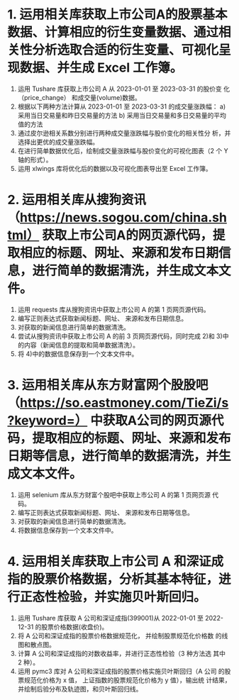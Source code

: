 # 1. 运用相关库获取上市公司A的股票基本数据、计算相应的衍生变量数据、通过相关性分析选取合适的衍生变量、可视化呈现数据、并生成 Excel 工作簿。
1) 运用 Tushare 库获取上市公司 A 从 2023-01-01 至 2023-03-31 的股价变
化（price_change） 和成交量(volume)数据。
2) 根据以下两种方法计算从 2023-01-01 至 2023-03-31 的成交量涨跌幅：
a) 采用当日交易量和昨日交易量的方法
b) 采用当日交易量和多日交易量的平均值的方法
3) 通过皮尔逊相关系数分别进行两种成交量涨跌幅与股价变化的相关性分
析，并选择出更优的成交量涨跌幅。
4) 在进行简单数据优化后，绘制成交量涨跌幅与股价变化的可视化图表（2
个 Y 轴的形式）。
5) 运用 xlwings 库将优化后的数据以及可视化图表导出至 Excel 工作簿。

# 2. 运用相关库从搜狗资讯（https://news.sogou.com/china.shtml） 获取上市公司A的网页源代码，提取相应的标题、网址、来源和发布日期信息，进行简单的数据清洗，并生成文本文件。
1) 运用 requests 库从搜狗资讯中获取上市公司 A 的第 1 页网页源代码。
2) 编写正则表达式获取新闻标题、网址、 来源和发布日期信息。
3) 对获取的新闻信息进行简单的数据清洗。
4) 尝试从搜狗资讯中获取上市公司 A 的前 3 页网页源代码，同时完成 2)和
3)中的内容（新闻信息的提取和简单数据清洗）。
5) 将 4)中的数据信息保存到一个文本文件中。

# 3. 运用相关库从东方财富网个股股吧（https://so.eastmoney.com/TieZi/s?keyword=） 中获取A公司的网页源代码，提取相应的标题、网址、来源和发布日期等信息，进行简单的数据清洗，并生成文本文件。
1) 运用 selenium 库从东方财富个股吧中获取上市公司 A 的第 1 页网页源
代码。
2) 编写正则表达式获取新闻标题、网址、 来源和发布日期等信息。
3) 对获取的新闻信息进行简单的数据清洗。
4) 将数据信息保存到一个文本文件中。

# 4. 运用相关库获取上市公司 A 和深证成指的股票价格数据，分析其基本特征，进行正态性检验，并实施贝叶斯回归。
1) 运用 Tushare 库获取 A 公司和深证成指(399001)从 2022-01-01 至 2022-
12-31 的股票价格数据(收盘价)。
2) 将 A 公司和深证成指的股票价格数据规范化， 并绘制股票规范化价格数
的线图和散点图。
3) 计算 A 公司和深证成指的对数收益率，并进行正态性检验（3 种方法选
其中 2 种）。
4) 运用 pymc3 库对 A 公司和深证成指的股票价格实施贝叶斯回归（A 公司
的股票规范化价格为 x 值， 上证指数的股票规范化价格为 y 值），输出统
计结果，并绘制后验分布及轨迹图，和贝叶斯回归线。

